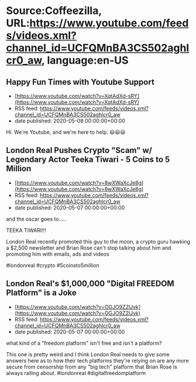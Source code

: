 # Source:Coffeezilla, URL:https://www.youtube.com/feeds/videos.xml?channel_id=UCFQMnBA3CS502aghlcr0_aw, language:en-US

## Happy Fun Times with Youtube Support
 - [https://www.youtube.com/watch?v=XqtAdXd-sRY](https://www.youtube.com/watch?v=XqtAdXd-sRY)
 - RSS feed: https://www.youtube.com/feeds/videos.xml?channel_id=UCFQMnBA3CS502aghlcr0_aw
 - date published: 2020-05-08 00:00:00+00:00

Hi. We're Youtube, and we're here to help. 😃😃😃

## London Real Pushes Crypto "Scam" w/ Legendary Actor Teeka Tiwari - 5 Coins to 5 Million
 - [https://www.youtube.com/watch?v=8wXWaXcJe8g](https://www.youtube.com/watch?v=8wXWaXcJe8g)
 - RSS feed: https://www.youtube.com/feeds/videos.xml?channel_id=UCFQMnBA3CS502aghlcr0_aw
 - date published: 2020-05-07 00:00:00+00:00

and the oscar goes to.....

TEEKA TIWARI!!!

London Real recently promoted this guy to the moon, a crypto guru hawking a $2,500 newsletter and Brian Rose can't stop talking about him and promoting him with emails, ads and videos

#londonreal #crypto #5coinsto5million

## London Real's $1,000,000 "Digital FREEDOM Platform" is a Joke
 - [https://www.youtube.com/watch?v=OGJO9Z2lJvk](https://www.youtube.com/watch?v=OGJO9Z2lJvk)
 - RSS feed: https://www.youtube.com/feeds/videos.xml?channel_id=UCFQMnBA3CS502aghlcr0_aw
 - date published: 2020-05-07 00:00:00+00:00

what kind of a "freedom platform" isn't free and isn't a platform?

This one is pretty weird and I think London Real needs to give some answers here as to how their tech platforms they're relying on are any more secure from censorship from any "big tech" platform that Brian Rose is always railing about. 
#londonreal #digitalfreedomplatform

